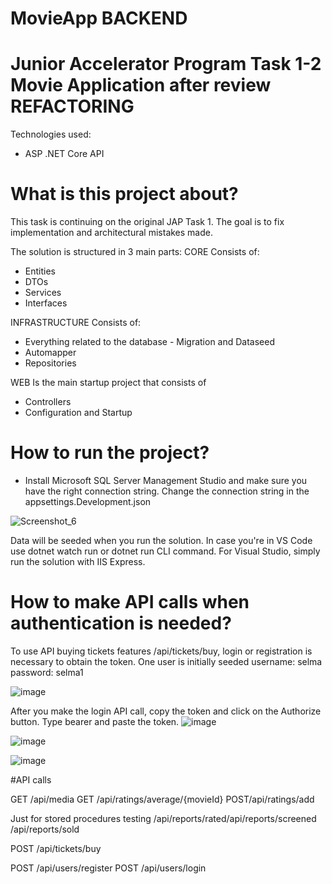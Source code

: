 # MovieApp BACKEND
# Junior Accelerator Program Task 1-2 Movie Application after review REFACTORING

Technologies used:
 - ASP .NET Core API

# What is this project about?

This task is continuing on the original JAP Task 1. The goal is to fix implementation and architectural mistakes made. 

The solution is structured in 3 main parts:
CORE
 Consists of:
  - Entities
  - DTOs
  - Services
  - Interfaces
  
INFRASTRUCTURE
 Consists of:
  - Everything related to the database - Migration and Dataseed
  - Automapper
  - Repositories
  
WEB
Is the main startup project that consists of
  - Controllers
  - Configuration and Startup
  


# How to run the project?
 - Install Microsoft SQL Server Management Studio and make sure you have the right connection string.
 Change the connection string in the appsettings.Development.json
 
 ![Screenshot_6](https://user-images.githubusercontent.com/89447689/134517032-5b65e267-5ed7-4efd-82c9-a8acf7f28f4a.png)
 
 Data will be seeded when you run the solution. In case you're in VS Code use dotnet watch run or dotnet run CLI command. For Visual Studio, simply run the solution with IIS Express.
 
 # How to make API calls when authentication is needed?
 To use API buying tickets features ​/api​/tickets​/buy, login or registration is necessary to obtain the token.
 One user is initially seeded
 username: selma
 password: selma1
 
 ![image](https://user-images.githubusercontent.com/89447689/135115965-cac041c4-acad-44a9-aad1-5bd93318daf6.png)

After you make the login API call, copy the token and click on the Authorize button. Type bearer and paste the token. ![image](https://user-images.githubusercontent.com/89447689/135116272-0a166743-9072-4c6d-bafc-eed8ccd3b2d8.png)

![image](https://user-images.githubusercontent.com/89447689/135116200-a651e5cd-0f19-48ef-90c7-bbf7ac0ff736.png)


![image](https://user-images.githubusercontent.com/89447689/135116392-aed98203-367b-4f9e-b323-e063bd1f713c.png)


#API calls

GET /api/media 
GET /api/ratings/average/{movieId}
POST ​/api​/ratings​/add

Just for stored procedures testing
/api/reports/rated
​/api​/reports​/screened
/api/reports/sold

POST ​/api​/tickets​/buy

POST /api/users/register
POST /api/users/login
